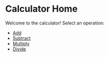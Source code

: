 # Calculator Home

Welcome to the calculator! Select an operation:

- [Add](calculator/add)
- [Subtract](calculator/sub)
- [Multiply](calculator/mul)
- [Divide](calculator/div)
